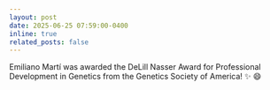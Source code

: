 ```yaml
---
layout: post
date: 2025-06-25 07:59:00-0400
inline: true
related_posts: false
---
```


Emiliano Martí was awarded the DeLill Nasser Award for Professional Development in Genetics from the Genetics Society of America! :sparkles: :smile:
